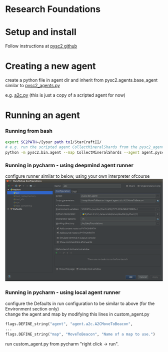 # Research Foundations

# Setup and install
Follow instructions at [pysc2 github](https://github.com/deepmind/pysc2)

# Creating a new agent
create a python file in agent dir and inherit from pysc2.agents.base_agent similar to [pysc2_agents.py](agent/pysc2_agents.py)

e.g. [a2c.py](agent/a2c.py) (this is just a copy of a scripted agent for now)

# Running an agent
### Running from bash
```bash
export SC2PATH=/[your path to]/StarCraftII/
# e.g. run the scripted agent CollectMineralShards from the pysc2_agents.py file in the agent dir 
python -m pysc2.bin.agent --map CollectMineralShards --agent agent.pysc2_agents.CollectMineralShards
```
### Running in pycharm - using deepmind agent runner
configure runner similar to below, using your own interpreter ofcourse
![run config](images/pycharm_run_config.png)


### Running in pycharm - using local agent runner
configure the Defaults in run configuration to be similar to above 
(for the Environment section only)  
change the agent and map by modifying this lines in custom_agent.py
```python
flags.DEFINE_string("agent", "agent.a2c.A2CMoveToBeacon",
...
flags.DEFINE_string("map", "MoveToBeacon", "Name of a map to use.")
```
run custom_agent.py from pycharm "right click -> run". 